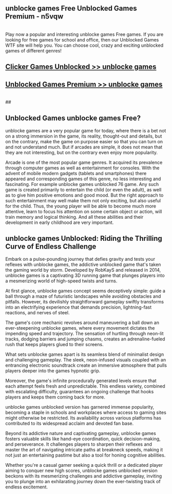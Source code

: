 ## unblocke games Free Unblocked Games Premium - n5vqw <br>
<br>
Play now a popular and interesting unblocke games Free games. If you are looking for free games for school and office, then our Unblocked Games WTF site will help you. You can choose cool, crazy and exciting unblocked games of different genres!


##  [Clicker Games Unblocked >> unblocke games](http://freeplayer.one?title=unblocke_games&ref=04)

##  [Unblocked Games Premium >> unblocke games](http://freeplayer.one?title=unblocke_games&ref=04)
  <br>
  ##



## Unblocked Games unblocke games Free?

unblocke games are a very popular game for today, where there is a bet not on a strong immersion in the game, its reality, thought-out and details, but on the contrary, make the game on purpose easier so that you can turn on and not understand much. But if arcades are simple, it does not mean that they are not interesting, but on the contrary even enjoy more popularity.

Arcade is one of the most popular game genres. It acquired its prevalence through computer games as well as entertainment for consoles. With the advent of mobile modern gadgets (tablets and smartphones) there appeared and corresponding games of this genre, no less interesting and fascinating. For example unblocke games unblocked 76 game. Any such game is created primarily to entertain the child (or even the adult), as well as to give him positive emotions and good mood. But the right approach to such entertainment may well make them not only exciting, but also useful for the child. Thus, the young player will be able to become much more attentive, learn to focus his attention on some certain object or action, will train memory and logical thinking. And all these abilities and their development in early childhood are very important.

##  unblocke games Unblocked: Riding the Thrilling Curve of Endless Challenge

Embark on a pulse-pounding journey that defies gravity and tests your reflexes with unblocke games, the addictive unblocked game that's taken the gaming world by storm. Developed by RobKayS and released in 2014, unblocke games is a captivating 3D running game that plunges players into a mesmerizing world of high-speed twists and turns.

At first glance, unblocke games concept seems deceptively simple: guide a ball through a maze of futuristic landscapes while avoiding obstacles and pitfalls. However, its devilishly straightforward gameplay swiftly transforms into an electrifying experience that demands precision, lightning-fast reactions, and nerves of steel.

The game's core mechanic revolves around maneuvering a ball down an ever-steepening unblocke games, where every movement dictates the impending speed and trajectory. The sensation of hurtling through neon-lit tracks, dodging barriers and jumping chasms, creates an adrenaline-fueled rush that keeps players glued to their screens.

What sets unblocke games apart is its seamless blend of minimalist design and challenging gameplay. The sleek, neon-infused visuals coupled with an entrancing electronic soundtrack create an immersive atmosphere that pulls players deeper into the games hypnotic grip.

Moreover, the game's infinite procedurally generated levels ensure that each attempt feels fresh and unpredictable. This endless variety, combined with escalating difficulty, guarantees an ongoing challenge that hooks players and keeps them coming back for more.

unblocke games unblocked version has garnered immense popularity, becoming a staple in schools and workplaces where access to gaming sites might otherwise be restricted. Its availability across various platforms has contributed to its widespread acclaim and devoted fan base.

Beyond its addictive nature and captivating gameplay, unblocke games fosters valuable skills like hand-eye coordination, quick decision-making, and perseverance. It challenges players to sharpen their reflexes and master the art of navigating intricate paths at breakneck speeds, making it not just an entertaining pastime but also a tool for honing cognitive abilities.

Whether you're a casual gamer seeking a quick thrill or a dedicated player aiming to conquer new high scores, unblocke games unblocked version beckons with its mesmerizing challenges and addictive gameplay, inviting you to plunge into an exhilarating journey down the ever-twisting track of endless excitement.